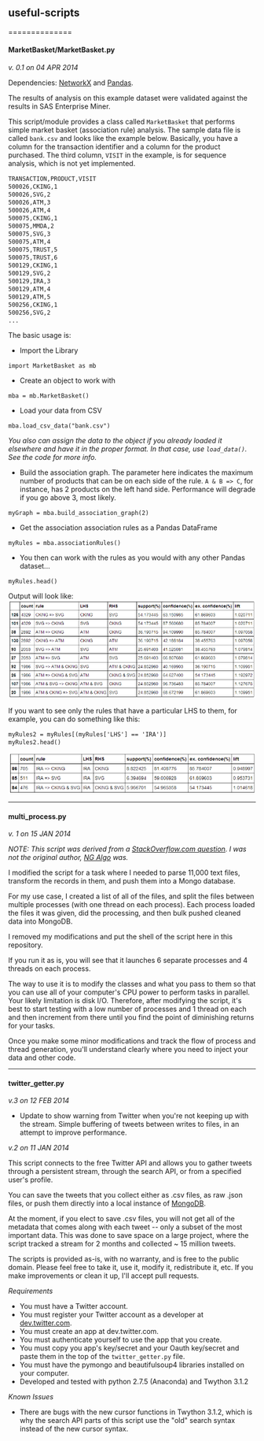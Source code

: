 ## useful-scripts
==============

#### MarketBasket/MarketBasket.py

*v. 0.1 on 04 APR 2014*

Dependencies: [NetworkX](http://networkx.github.io/) and [Pandas](http://pandas.pydata.org/).

The results of analysis on this example dataset were validated against the results in SAS Enterprise Miner.

This script/module provides a class called `MarketBasket` that performs simple market basket (association rule) analysis. The sample data file is called `bank.csv` and looks like the example below. Basically, you have a column for the transaction identifier and a column for the product purchased. The third column, `VISIT` in the example, is for sequence analysis, which is not yet implemented.

```
TRANSACTION,PRODUCT,VISIT
500026,CKING,1
500026,SVG,2
500026,ATM,3
500026,ATM,4
500075,CKING,1
500075,MMDA,2
500075,SVG,3
500075,ATM,4
500075,TRUST,5
500075,TRUST,6
500129,CKING,1
500129,SVG,2
500129,IRA,3
500129,ATM,4
500129,ATM,5
500256,CKING,1
500256,SVG,2
...
```

The basic usage is:

* Import the Library
```
import MarketBasket as mb
```
* Create an object to work with
```
mba = mb.MarketBasket()
```
* Load your data from CSV
```
mba.load_csv_data("bank.csv")
```
*You also can assign the data to the object if you already loaded it elsewhere and have it in the proper format. In that case, use `load_data()`. See the code for more info.*

* Build the association graph. The parameter here indicates the maximum number of products that can be on each side of the rule. `A & B => C`, for instance, has 2 products on the left hand side. Performance will degrade if you go above 3, most likely.
```
myGraph = mba.build_association_graph(2)
```

* Get the association association rules as a Pandas DataFrame
```
myRules = mba.associationRules()
```

* You then can work with the rules as you would with any other Pandas dataset...
```
myRules.head()
```

Output will look like:
![mba](pics/mba.png)

If you want to see only the rules that have a particular LHS to them, for example, you can do something like this:
```
myRules2 = myRules[(myRules['LHS'] == 'IRA')]
myRules2.head()
```
![mba](pics/mba2.png)

----

#### multi_process.py

*v. 1 on 15 JAN 2014*

*NOTE: This script was derived from a [StackOverflow.com question](http://stackoverflow.com/questions/18204782/runtimeerror-on-windows-trying-python-multiprocessing). I was not the original author, [NG Algo](http://stackoverflow.com/users/1293955/ng-algo) was.*

I modified the script for a task where I needed to parse 11,000 text files, transform the records in them, and push them into a Mongo database.

For my use case, I created a list of all of the files, and split the files between multiple processes (with one thread on each process). Each process loaded the files it was given, did the processing, and then bulk pushed cleaned data into MongoDB. 

I removed my modifications and put the shell of the script here in this repository.

If you run it as is, you will see that it launches 6 separate processes and 4 threads on each process. 

The way to use it is to modify the classes and what you pass to them so that you can use all of your computer's CPU power to perform tasks in parallel. Your likely limitation is disk I/O. Therefore, after modifying the script, it's best to start testing with a low number of processes and 1 thread on each and then increment from there until you find the point of diminishing returns for your tasks.

Once you make some minor modifications and track the flow of process and thread generation, you'll understand clearly where you need to inject your data and other code.

----

#### twitter_getter.py

*v.3 on 12 FEB 2014*

- Update to show warning from Twitter when you're not keeping up with the stream. Simple buffering of tweets between writes to files, in an attempt to improve performance.

*v.2 on 11 JAN 2014*

This script connects to the free Twitter API and allows you to gather tweets through a persistent stream, through the search API, or from a specified user's profile.

You can save the tweets that you collect either as .csv files, as raw .json files, or push them directly into a local instance of [MongoDB](http://www.mongodb.com/). 

At the moment, if you elect to save .csv files, you will not get all of the metadata that comes along with each tweet -- only a subset of the most important data. This was done to save space on a large project, where the script tracked a stream for 2 months and collected ~ 15 million tweets.

The scripts is provided as-is, with no warranty, and is free to the public domain. Please feel free to take it, use it, modify it, redistribute it, etc. If you make improvements or clean it up, I'll accept pull requests.

*Requirements*

- You must have a Twitter account.
- You must register your Twitter account as a developer at [dev.twitter.com](http://dev.twitter.com).
- You must create an app at dev.twitter.com.
- You must authenticate yourself to use the app that you create.
- You must copy you app's key/secret and your Oauth key/secret and paste them in the top of the `twitter_getter.py` file.
- You must have the pymongo and beautifulsoup4 libraries installed on your computer.
- Developed and tested with python 2.7.5 (Anaconda) and Twython 3.1.2

*Known Issues*

- There are bugs with the new cursor functions in Twython 3.1.2, which is why the search API parts of this script use the "old" search syntax instead of the new cursor syntax.


